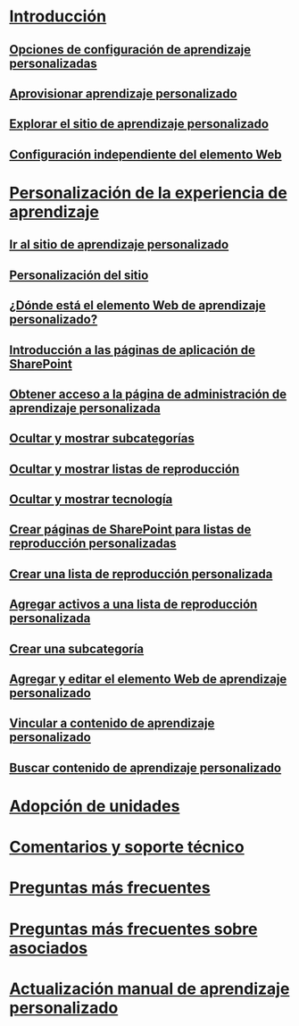 # [Introducción](index.md)
## [Opciones de configuración de aprendizaje personalizadas](custom_setupoptions.md)
## [Aprovisionar aprendizaje personalizado](custom_provision.md)
## [Explorar el sitio de aprendizaje personalizado](custom_exploresite.md)
## [Configuración independiente del elemento Web](custom_manualsetup.md)
# [Personalización de la experiencia de aprendizaje](custom_overview.md)
## [Ir al sitio de aprendizaje personalizado](custom_goto.md)
## [Personalización del sitio](custom_edithelp.md)
## [¿Dónde está el elemento Web de aprendizaje personalizado?](custom_whereiswebpart.md)
## [Introducción a las páginas de aplicación de SharePoint](custom_apppages.md)
## [Obtener acceso a la página de administración de aprendizaje personalizada](custom_accessadmin.md)
## [Ocultar y mostrar subcategorías](custom_hideshowsub.md)
## [Ocultar y mostrar listas de reproducción](custom_hideshowplaylists.md)
## [Ocultar y mostrar tecnología](custom_hideshowtech.md)
## [Crear páginas de SharePoint para listas de reproducción personalizadas](custom_createnewpage.md)
## [Crear una lista de reproducción personalizada](custom_createnewplaylist.md)
## [Agregar activos a una lista de reproducción personalizada](custom_addassets.md)
## [Crear una subcategoría](custom_createnewcat.md)
## [Agregar y editar el elemento Web de aprendizaje personalizado](custom_addwebpart.md)
## [Vincular a contenido de aprendizaje personalizado](custom_linking.md)
## [Buscar contenido de aprendizaje personalizado](custom_search.md)
# [Adopción de unidades](driveadoption.md)
# [Comentarios y soporte técnico](feedback.md)
# [Preguntas más frecuentes](faq.md)
# [Preguntas más frecuentes sobre asociados](custom_partner.md)
# [Actualización manual de aprendizaje personalizado](custom_upgrade.md)